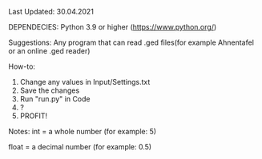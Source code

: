 Last Updated: 30.04.2021

DEPENDECIES:
    Python 3.9 or higher (https://www.python.org/)
    
Suggestions:
    Any program that can read .ged files(for example Ahnentafel or an online .ged reader)

How-to:
1. Change any values in Input/Settings.txt
2. Save the changes
3. Run "run.py" in Code
4. ?
5. PROFIT!

Notes:
int = a whole number (for example: 5)

float = a decimal number (for example: 0.5)
